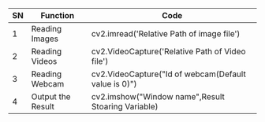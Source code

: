 |SN|   Function|  Code|
|--|------|----|
|1|Reading Images|cv2.imread('Relative Path of image file')|
|2|Reading Videos|cv2.VideoCapture('Relative Path of Video file')|
|3|Reading Webcam|cv2.VideoCapture("Id of webcam(Default value is 0)")|
|4|Output the Result|cv2.imshow("Window name",Result Stoaring Variable)|